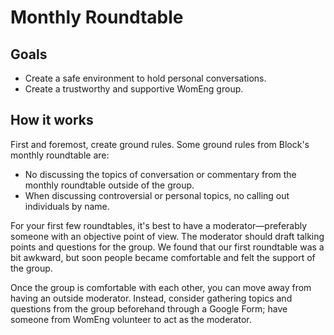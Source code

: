 # Monthly Roundtable

## Goals
* Create a safe environment to hold personal conversations.
* Create a trustworthy and supportive WomEng group.

## How it works
First and foremost, create ground rules. Some ground rules from Block's monthly roundtable are:

* No discussing the topics of conversation or commentary from the monthly roundtable outside of the group.
* When discussing controversial or personal topics, no calling out individuals by name.

For your first few roundtables, it's best to have a moderator—preferably someone with an objective point of view. The moderator should draft talking points and questions for the group. We found that our first roundtable was a bit awkward, but soon people became comfortable and felt the support of the group.

Once the group is comfortable with each other, you can move away from having an outside moderator. Instead, consider gathering topics and questions from the group beforehand through a Google Form; have someone from WomEng volunteer to act as the moderator.
